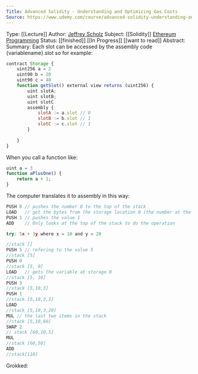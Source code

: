 ```yaml
---
Title: Advanced Solidity - Understanding and Optimizing Gas Costs
Source: https://www.udemy.com/course/advanced-solidity-understanding-and-optimizing-gas-costs/learn/lecture/31856136#overview
---
```

Type:  [[Lecture]] 
Author: [Jeffrey Scholz](https://www.udemy.com/user/jeffrey-scholz/)
Subject: [[Solidity]] [Ethereum](Uncategorized/Ethereum.md) [Programming](Uncategorized/Programming.md)
Status: [[finished]] [[In Progress]] [[want to read]]
Abstract:
Summary:
	Each slot can be accessed by the assembly code {variablename}.slot
	so for example: 
```js
contract Storage {
	uint256 a = 2
	uint90 b = 20
	uint90 c = 40
	function getSlot() external view returns (uint256) {
		uint slotA;
		uint slotB;
		uint slotC
		assembly {
			slotA := a.slot // 0
			slotB := b.slot // 1
			slotC := c.slot // 1
		}
		
	}
}
```
When you call a function like:
```js
uint a = 3
function aPlusOne() {
	return a + 1;
}
```
The computer translates it to assembly in this way:
```js
PUSH 0 // pushes the number 0 to the top of the stack
LOAD   // get the bytes from the storage location 0 (the number at the top of the stack) and loads them to memory
PUSH 1 // pushes the value 1
ADD    // Only looks at the top of the stack to do the operation
```
```js
try: 5x + 3y where x = 10 and y = 20

//stack []
PUSH 5 // refering to the value 5
//stack [5]
PUSH 0
//stack [5, 0]
LOAD   // gets the variable at storage 0
//stack [5, 10]
PUSH 3
//stack [5,10,3]
PUSH 1
//stack [5,10,3,1]
LOAD
//stack [5,10,3,20]
MUL // the last two items in the stack
//stack [5,10,60]
SWAP 2
// stack [60,10,5]
MUL
//stack [60,50]
ADD
//stack[110]

```
Grokked: